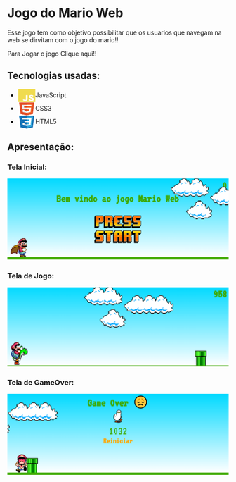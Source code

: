 # Jogo do Mario Web

Esse jogo tem como objetivo possibilitar que os usuarios que navegam na web se dirvitam com o jogo do mario!!

Para Jogar o jogo <a src="https://fabio-jr-sm.github.io/jogo-do-mario/">Clique aqui!!</a>

## Tecnologias usadas: 
<ul>
   <li><img align="center" alt="Fabio-Js" height="30" width="40" src="https://raw.githubusercontent.com/devicons/devicon/master/icons/javascript/javascript-plain.svg">JavaScript</li>
   <li><img align="center" alt="Fabio-HTML" height="30" width="40" src="https://raw.githubusercontent.com/devicons/devicon/master/icons/html5/html5-original.svg">CSS3</li> 
   <li><img align="center" alt="Fabio-CSS" height="30" width="40" src="https://raw.githubusercontent.com/devicons/devicon/master/icons/css3/css3-original.svg">HTML5</li> 
</ul>

## Apresentação:
 
### Tela Inicial: 
<img src="img/prest-game/inicial.png">

### Tela de Jogo: 
<img src="img/prest-game/game2.png">

### Tela de GameOver:
<img src="img/prest-game/gameover.png">
